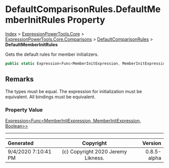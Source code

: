 ﻿# DefaultComparisonRules.DefaultMemberInitRules Property

[Index](../index.md) > [ExpressionPowerTools.Core](ExpressionPowerTools.Core.a.md) > [ExpressionPowerTools.Core.Comparisons](ExpressionPowerTools.Core.Comparisons.n.md) > [DefaultComparisonRules](ExpressionPowerTools.Core.Comparisons.DefaultComparisonRules.cs.md) > **DefaultMemberInitRules**

Gets the default rules for member initializers.

```csharp
public static Expression<Func<MemberInitExpression, MemberInitExpression, Boolean>> DefaultMemberInitRules { get; }
```

## Remarks

The types must be equal. The expression for initialization must
            be equivalent. All bindings must be equivalent.

### Property Value

 [Expression&lt;Func&lt;MemberInitExpression, MemberInitExpression, Boolean>>](https://docs.microsoft.com/dotnet/api/system.linq.expressions.expression-1) 


---

| Generated | Copyright | Version |
| :-- | :-: | --: |
| 9/4/2020 7:10:41 PM | (c) Copyright 2020 Jeremy Likness. | 0.8.5-alpha |

